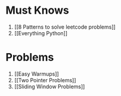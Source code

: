 # Must Knows
1. [[8 Patterns to solve leetcode problems]]
2. [[Everything Python]]

# Problems
1. [[Easy Warmups]]
2. [[Two Pointer Problems]] 
3. [[Sliding Window Problems]]